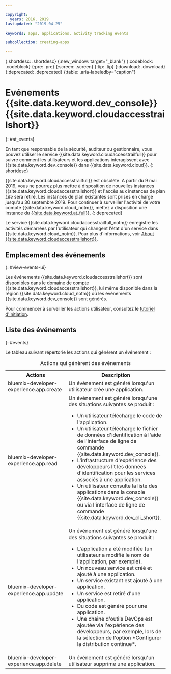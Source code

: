 ```yaml
---

copyright:
  years: 2016, 2019
lastupdated: "2019-04-25"

keywords: apps, applications, activity tracking events

subcollection: creating-apps

---
```


{:shortdesc: .shortdesc}
{:new_window: target="_blank"}
{:codeblock: .codeblock}
{:pre: .pre}
{:screen: .screen}
{:tip: .tip}
{:download: .download}
{:deprecated: .deprecated}
{:table: .aria-labeledby="caption"}

# Evénements {{site.data.keyword.dev_console}} {{site.data.keyword.cloudaccesstrailshort}}
{: #at_events}

En tant que responsable de la sécurité, auditeur ou gestionnaire, vous pouvez utiliser le service {{site.data.keyword.cloudaccesstrailfull}} pour suivre comment les utilisateurs et les applications interagissent avec {{site.data.keyword.dev_console}} dans {{site.data.keyword.cloud}}.
{: shortdesc}

{{site.data.keyword.cloudaccesstrailfull}} est obsolète. A partir du 9 mai 2019, vous ne pourrez plus mettre à disposition de nouvelles instances {{site.data.keyword.cloudaccesstrailshort}} et l'accès aux instances de plan *Lite* sera retiré. Les instances de plan existantes sont prises en charge jusqu'au 30 septembre 2019. Pour continuer à surveiller l'activité de votre compte {{site.data.keyword.cloud_notm}}, mettez à disposition une instance du [{{site.data.keyword.at_full}}](/docs/services/Activity-Tracker-with-LogDNA?topic=logdnaat-getting-started#getting-started).
{: deprecated}

Le service {{site.data.keyword.cloudaccesstrailfull_notm}} enregistre les activités démarrées par l'utilisateur qui changent l'état d'un service dans {{site.data.keyword.cloud_notm}}. Pour plus d'informations, voir [About {{site.data.keyword.cloudaccesstrailshort}}](/docs/services/cloud-activity-tracker?topic=cloud-activity-tracker-activity_tracker_ov).

## Emplacement des événements
{: #view-events-ui}

Les événements {{site.data.keyword.cloudaccesstrailshort}} sont disponibles dans le domaine de compte {{site.data.keyword.cloudaccesstrailshort}}, lui même disponible dans la région {{site.data.keyword.cloud_notm}} où les événements {{site.data.keyword.dev_console}} sont générés.

Pour commencer à surveiller les actions utilisateur, consultez le [tutoriel d'initiation](/docs/services/cloud-activity-tracker?topic=cloud-activity-tracker-getting-started).

## Liste des événements
{: #events}

Le tableau suivant répertorie les actions qui génèrent un événement :

<table>
  <caption>Actions qui génèrent des événements</caption>
  <tr>
    <th>Actions</th>
	  <th>Description</th>
  <tr>
  <tr>
    <td>bluemix-developer-experience.app.create</td>
	  <td>Un événement est généré lorsqu'un utilisateur crée une application.</td>
  </tr>
  <tr>
    <td>bluemix-developer-experience.app.read</td>
	  <td>Un événement est généré lorsqu'une des situations suivantes se produit : </br><ul><li>Un utilisateur télécharge le code de l'application.</li> <li>Un utilisateur télécharge le fichier de données d'identification à l'aide de l'interface de ligne de commande {{site.data.keyword.dev_console}}.</li> <li>L'infrastructure d'expérience des développeurs lit les données d'identification pour les services associés à une application.</li> <li>Un utilisateur consulte la liste des applications dans la console {{site.data.keyword.dev_console}} ou via l'interface de ligne de commande {{site.data.keyword.dev_cli_short}}.</li></ul></td>
  </tr>
  <tr>
    <td>bluemix-developer-experience.app.update</td>
	  <td>Un événement est généré lorsqu'une des situations suivantes se produit : </br><ul><li>L'application a été modifiée (un utilisateur a modifié le nom de l'application, par exemple). </li><li>Un nouveau service est créé et ajouté à une application.</li><li>Un service existant est ajouté à une application.</li><li>Un service est retiré d'une application.</li><li>Du code est généré pour une application.</li><li>Une chaîne d'outils DevOps est ajoutée via l'expérience des développeurs, par exemple, lors de la sélection de l'option *Configurer la distribution continue*.</li></ul></td>
  </tr>
  <tr>
    <td>bluemix-developer-experience.app.delete</td>
	  <td>Un événement est généré lorsqu'un utilisateur supprime une application.</td>
  </tr>
</table>
